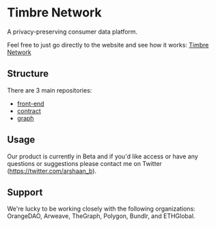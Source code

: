 # Timbre Network

A privacy-preserving consumer data platform.

Feel free to just go directly to the website and see how it works: [Timbre Network](https://www.beta-timbre.network/)

## Structure

There are 3 main repositories:

- [front-end](https://github.com/TheTimbreNetwork/front-end)
- [contract](https://github.com/TheTimbreNetwork/contract)
- [graph](https://github.com/TheTimbreNetwork/graph)

## Usage

Our product is currently in Beta and if you'd like access or have any questions or suggestions please contact me on Twitter (https://twitter.com/arshaan_b).

## Support

We're lucky to be working closely with the following organizations: OrangeDAO, Arweave, TheGraph, Polygon, Bundlr, and ETHGlobal.
